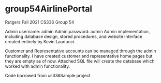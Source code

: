 # group54AirlinePortal
Rutgers Fall 2021 CS336 Group 54

Admin username: admin
Admin password: admin
Admin implementation, including database design, stored procedures, 
and website interface created entirely by Kevin Lauducci.

Customer and Representative accounts can be managed through the admin functionality.
I have created customer and representative home pages but they are empty as of now.
Attached SQL file will create the database which worked with admin functionality.

Code borrowed from cs336Sample project
